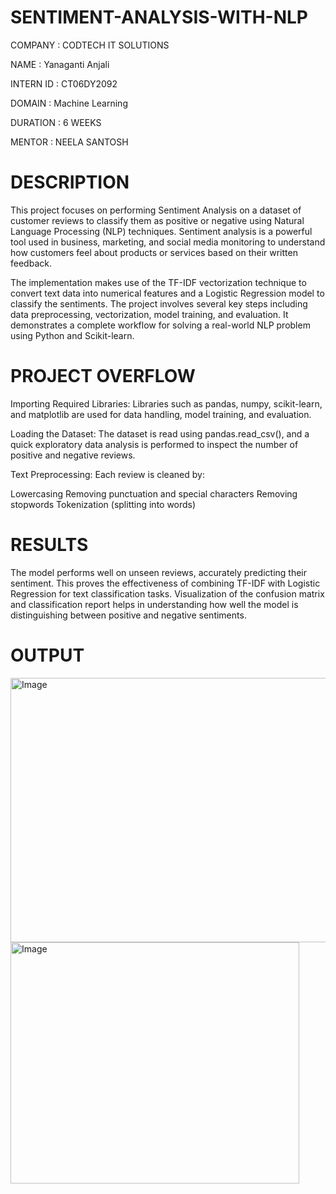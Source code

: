 # SENTIMENT-ANALYSIS-WITH-NLP
COMPANY : CODTECH IT SOLUTIONS

NAME : Yanaganti Anjali

INTERN ID : CT06DY2092

DOMAIN : Machine Learning

DURATION : 6 WEEKS

MENTOR : NEELA SANTOSH
# DESCRIPTION
This project focuses on performing Sentiment Analysis on a dataset of customer reviews to classify them as positive or negative using Natural Language Processing (NLP) techniques. Sentiment analysis is a powerful tool used in business, marketing, and social media monitoring to understand how customers feel about products or services based on their written feedback.

The implementation makes use of the TF-IDF vectorization technique to convert text data into numerical features and a Logistic Regression model to classify the sentiments. The project involves several key steps including data preprocessing, vectorization, model training, and evaluation. It demonstrates a complete workflow for solving a real-world NLP problem using Python and Scikit-learn.

# PROJECT OVERFLOW
Importing Required Libraries: Libraries such as pandas, numpy, scikit-learn, and matplotlib are used for data handling, model training, and evaluation.

Loading the Dataset: The dataset is read using pandas.read_csv(), and a quick exploratory data analysis is performed to inspect the number of positive and negative reviews.

Text Preprocessing: Each review is cleaned by:

Lowercasing Removing punctuation and special characters Removing stopwords Tokenization (splitting into words)

# RESULTS
The model performs well on unseen reviews, accurately predicting their sentiment. This proves the effectiveness of combining TF-IDF with Logistic Regression for text classification tasks. Visualization of the confusion matrix and classification report helps in understanding how well the model is distinguishing between positive and negative sentiments.

# OUTPUT
<img width="985" height="423" alt="Image" src="https://github.com/user-attachments/assets/6a3e21ac-710c-436b-a865-d41e635de4d6" />

<img width="462" height="386" alt="Image" src="https://github.com/user-attachments/assets/af85350e-356e-47d2-b34d-04d37958a8b5" />
